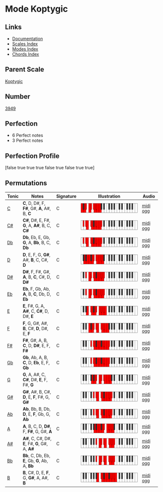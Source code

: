 # Mode Koptygic

## Links

- [Documentation](index.md)
- [Scales Index](Scales.md)
- [Modes Index](Modes.md)
- [Chords Index](Chords.md)

## Parent Scale

[Koptygic](ScaleKoptygic.md)

## Number

[3949](https://ianring.com/musictheory/scales/3949)

## Perfection

- 6 Perfect notes
- 3 Perfect notes

## Perfection Profile

[false true true true false true false true true]

## Permutations

| Tonic | Notes | Signature | Illustration | Audio |
|-------|-------|-----------|--------------|-------|
| [C](ModeCNaturalKoptygic.md) | **C**, D, D#, F, **F#**, G#, **A**, A#, B, **C** | C | ![CNaturalKoptygic](ModeCNaturalKoptygic.png) | [midi](ModeCNaturalKoptygic.mid) [ogg](ModeCNaturalKoptygic.ogg) |
| [C#](ModeCSharpKoptygic.md) | **C#**, D#, E, F#, **G**, A, **A#**, B, C, **C#** | C | ![CSharpKoptygic](ModeCSharpKoptygic.png) | [midi](ModeCSharpKoptygic.mid) [ogg](ModeCSharpKoptygic.ogg) |
| [Db](ModeDFlatKoptygic.md) | **Db**, Eb, E, Gb, **G**, A, **Bb**, B, C, **Db** | C | ![DFlatKoptygic](ModeDFlatKoptygic.png) | [midi](ModeDFlatKoptygic.mid) [ogg](ModeDFlatKoptygic.ogg) |
| [D](ModeDNaturalKoptygic.md) | **D**, E, F, G, **G#**, A#, **B**, C, C#, **D** | C | ![DNaturalKoptygic](ModeDNaturalKoptygic.png) | [midi](ModeDNaturalKoptygic.mid) [ogg](ModeDNaturalKoptygic.ogg) |
| [D#](ModeDSharpKoptygic.md) | **D#**, F, F#, G#, **A**, B, **C**, C#, D, **D#** | C | ![DSharpKoptygic](ModeDSharpKoptygic.png) | [midi](ModeDSharpKoptygic.mid) [ogg](ModeDSharpKoptygic.ogg) |
| [Eb](ModeEFlatKoptygic.md) | **Eb**, F, Gb, Ab, **A**, B, **C**, Db, D, **Eb** | C | ![EFlatKoptygic](ModeEFlatKoptygic.png) | [midi](ModeEFlatKoptygic.mid) [ogg](ModeEFlatKoptygic.ogg) |
| [E](ModeENaturalKoptygic.md) | **E**, F#, G, A, **A#**, C, **C#**, D, D#, **E** | C | ![ENaturalKoptygic](ModeENaturalKoptygic.png) | [midi](ModeENaturalKoptygic.mid) [ogg](ModeENaturalKoptygic.ogg) |
| [F](ModeFNaturalKoptygic.md) | **F**, G, G#, A#, **B**, C#, **D**, D#, E, **F** | C | ![FNaturalKoptygic](ModeFNaturalKoptygic.png) | [midi](ModeFNaturalKoptygic.mid) [ogg](ModeFNaturalKoptygic.ogg) |
| [F#](ModeFSharpKoptygic.md) | **F#**, G#, A, B, **C**, D, **D#**, E, F, **F#** | C | ![FSharpKoptygic](ModeFSharpKoptygic.png) | [midi](ModeFSharpKoptygic.mid) [ogg](ModeFSharpKoptygic.ogg) |
| [Gb](ModeGFlatKoptygic.md) | **Gb**, Ab, A, B, **C**, D, **Eb**, E, F, **Gb** | C | ![GFlatKoptygic](ModeGFlatKoptygic.png) | [midi](ModeGFlatKoptygic.mid) [ogg](ModeGFlatKoptygic.ogg) |
| [G](ModeGNaturalKoptygic.md) | **G**, A, A#, C, **C#**, D#, **E**, F, F#, **G** | C | ![GNaturalKoptygic](ModeGNaturalKoptygic.png) | [midi](ModeGNaturalKoptygic.mid) [ogg](ModeGNaturalKoptygic.ogg) |
| [G#](ModeGSharpKoptygic.md) | **G#**, A#, B, C#, **D**, E, **F**, F#, G, **G#** | C | ![GSharpKoptygic](ModeGSharpKoptygic.png) | [midi](ModeGSharpKoptygic.mid) [ogg](ModeGSharpKoptygic.ogg) |
| [Ab](ModeAFlatKoptygic.md) | **Ab**, Bb, B, Db, **D**, E, **F**, Gb, G, **Ab** | C | ![AFlatKoptygic](ModeAFlatKoptygic.png) | [midi](ModeAFlatKoptygic.mid) [ogg](ModeAFlatKoptygic.ogg) |
| [A](ModeANaturalKoptygic.md) | **A**, B, C, D, **D#**, F, **F#**, G, G#, **A** | C | ![ANaturalKoptygic](ModeANaturalKoptygic.png) | [midi](ModeANaturalKoptygic.mid) [ogg](ModeANaturalKoptygic.ogg) |
| [A#](ModeASharpKoptygic.md) | **A#**, C, C#, D#, **E**, F#, **G**, G#, A, **A#** | C | ![ASharpKoptygic](ModeASharpKoptygic.png) | [midi](ModeASharpKoptygic.mid) [ogg](ModeASharpKoptygic.ogg) |
| [Bb](ModeBFlatKoptygic.md) | **Bb**, C, Db, Eb, **E**, Gb, **G**, Ab, A, **Bb** | C | ![BFlatKoptygic](ModeBFlatKoptygic.png) | [midi](ModeBFlatKoptygic.mid) [ogg](ModeBFlatKoptygic.ogg) |
| [B](ModeBNaturalKoptygic.md) | **B**, C#, D, E, **F**, G, **G#**, A, A#, **B** | C | ![BNaturalKoptygic](ModeBNaturalKoptygic.png) | [midi](ModeBNaturalKoptygic.mid) [ogg](ModeBNaturalKoptygic.ogg) |
